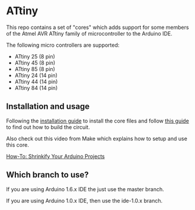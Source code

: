 ATtiny
=======

This repo contains a set of "cores" which adds support for some members of the Atmel AVR ATtiny family of microcontroller to the Arduino IDE.

The following micro controllers are supported:

- ATtiny 25 (8 pin)
- ATtiny 45 (8 pin)
- ATtiny 85 (8 pin)
- ATtiny 24 (14 pin)
- ATtiny 44 (14 pin)
- ATtiny 84 (14 pin)

Installation and usage
----------------------

Following the [installation guide](http://highlowtech.org/?p=1695) to install the core files and follow [this guide](http://highlowtech.org/?p=1706) to find out how to build the circuit.

Also check out this video from Make which explains how to setup and use this core.

[How-To: Shrinkify Your Arduino Projects](http://www.youtube.com/watch?v=30rPt802n1k)

Which branch to use?
--------------------

If you are using Arduino 1.6.x IDE the just use the master branch.

If you are using Arduino 1.0.x IDE, then use the ide-1.0.x branch.
